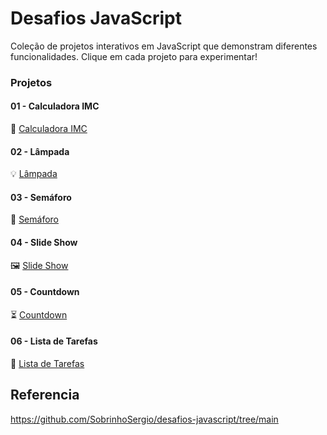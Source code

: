 # Desafios JavaScript

Coleção de projetos interativos em JavaScript que demonstram diferentes funcionalidades. Clique em cada projeto para experimentar!

### Projetos

#### 01 - Calculadora IMC
📏 [Calculadora IMC](https://github.com/cecostadev/desafios-js/tree/main/imc)

#### 02 - Lâmpada
💡 [Lâmpada]([https://teste](https://github.com/cecostadev/desafios-js/tree/main/lamp))

#### 03 - Semáforo
🚦 [Semáforo](https://teste)

#### 04 - Slide Show
🖼️ [Slide Show](https://teste)

#### 05 - Countdown
⏳ [Countdown](https://teste)

#### 06 - Lista de Tarefas
📝 [Lista de Tarefas](https://teste)


## Referencia

https://github.com/SobrinhoSergio/desafios-javascript/tree/main
